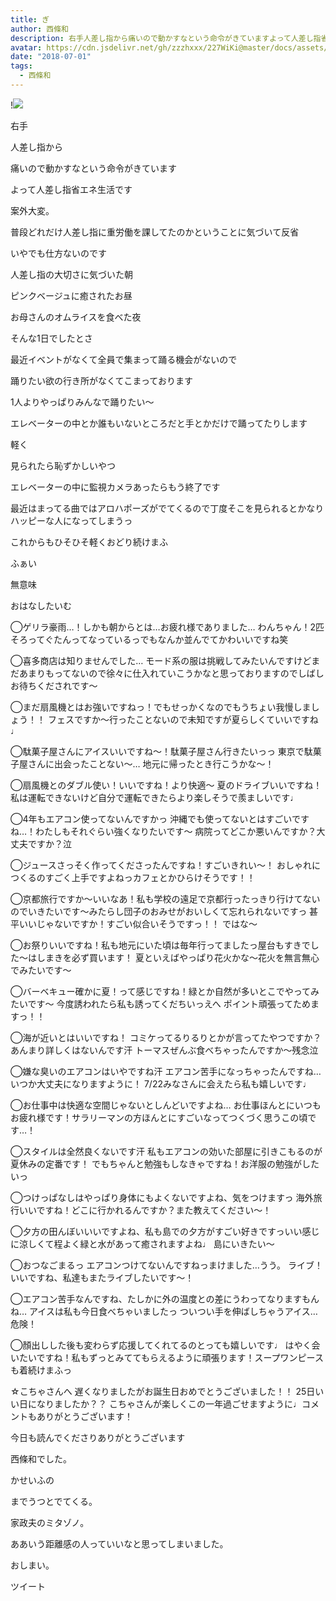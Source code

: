 ```yaml
---
title: ぎ
author: 西條和
description: 右手人差し指から痛いので動かすなという命令がきていますよって人差し指省エネ生活です案外大変...
avatar: https://cdn.jsdelivr.net/gh/zzzhxxx/227WiKi@master/docs/assets/photo/avatar/nagomi.jpg
date: "2018-07-01"
tags:
  - 西條和
---
```


!![](https://cdn.jsdelivr.net/gh/zzzhxxx/227WiKi-image@master/blog-image/nagomi-2018-07-01_1.jpg)














右手












人差し指から



痛いので動かすなという命令がきています










よって人差し指省エネ生活です












案外大変。









普段どれだけ人差し指に重労働を課してたのかということに気づいて反省











いやでも仕方ないのです











人差し指の大切さに気づいた朝












ピンクベージュに癒されたお昼











お母さんのオムライスを食べた夜














そんな1日でしたとさ












最近イベントがなくて全員で集まって踊る機会がないので










踊りたい欲の行き所がなくてこまっております












1人よりやっぱりみんなで踊りたい〜












エレベーターの中とか誰もいないところだと手とかだけで踊ってたりします







軽く







見られたら恥ずかしいやつ


















エレベーターの中に監視カメラあったらもう終了です











最近はまってる曲ではアロハポーズがでてくるので丁度そこを見られるとかなりハッピーな人になってしまうっ












これからもひそひそ軽くおどり続けまふ















ふぁい


















無意味











おはなしたいむ






◯ゲリラ豪雨…！しかも朝からとは…お疲れ様でありました…
わんちゃん！2匹そろってぐたんってなっているっでもなんか並んでてかわいいですね笑







◯喜多商店は知りませんでした…
モード系の服は挑戦してみたいんですけどまだあまりもってないので徐々に仕入れていこうかなと思っておりますのでしばしお待ちくだされです〜







◯まだ扇風機とはお強いですねっ！でもせっかくなのでもうちょい我慢しましょう！！
フェスですか〜行ったことないので未知ですが夏らしくていいですね♩







◯駄菓子屋さんにアイスいいですね〜！駄菓子屋さん行きたいっっ
東京で駄菓子屋さんに出会ったことない〜…
地元に帰ったとき行こうかな〜！







◯扇風機とのダブル使い！いいですね！より快適〜
夏のドライブいいですね！私は運転できないけど自分で運転できたらより楽しそうで羨ましいです♩







◯4年もエアコン使ってないんですかっ
沖縄でも使ってないとはすごいですね…！わたしもそれぐらい強くなりたいです〜
病院ってどこか悪いんですか？大丈夫ですか？泣





◯ジュースさっそく作ってくださったんですね！すごいきれい〜！
おしゃれにつくるのすごく上手ですよねっカフェとかひらけそうです！！








◯京都旅行ですか〜いいなあ！私も学校の遠足で京都行ったっきり行けてないのでいきたいです〜みたらし団子のおみせがおいしくて忘れられないですっ
甚平いいじゃないですか！すごい似合いそうですっ！！
ではな〜








◯お祭りいいですね！私も地元にいた頃は毎年行ってましたっ屋台もすきでした〜はしまきを必ず買います！
夏といえばやっぱり花火かな〜花火を無言無心でみたいです〜







◯バーベキュー確かに夏！って感じですね！緑とか自然が多いとこでやってみたいです〜
今度誘われたら私も誘ってくだちいっえへ
ポイント頑張ってためますっ！！





◯海が近いとはいいですね！
コミケってるりるりとかが言ってたやつですか？あんまり詳しくはないんです汗
トーマスぜんぶ食べちゃったんですか〜残念泣









◯嫌な臭いのエアコンはいやですね汗
エアコン苦手になっちゃったんですね…いつか大丈夫になりますように！
7/22みなさんに会えたら私も嬉しいです♩







◯お仕事中は快適な空間じゃないとしんどいですよね…
お仕事ほんとにいつもお疲れ様です！サラリーマンの方ほんとにすごいなってつくづく思うこの頃です…！








◯スタイルは全然良くないです汗
私もエアコンの効いた部屋に引きこもるのが夏休みの定番です！
でもちゃんと勉強もしなきゃですね！お洋服の勉強がしたいっ







◯つけっぱなしはやっぱり身体にもよくないですよね、気をつけますっ
海外旅行いいですね！どこに行かれるんですか？また教えてください〜！








◯夕方の田んぼいいいですよね、私も島での夕方がすごい好きですっいい感じに涼しくて程よく緑と水があって癒されますよね♩
島にいきたい〜







◯おつなごまるっ
エアコンつけてないんですねっまけました…うう。
ライブ！いいですね、私達もまたライブしたいです〜！







◯エアコン苦手なんですね、たしかに外の温度との差にうわってなりますもんね…
アイスは私も今日食べちゃいましたっ
ついつい手を伸ばしちゃうアイス…危険！







◯顏出しした後も変わらず応援してくれてるのとっても嬉しいです♩
はやく会いたいですね！私もずっとみててもらえるように頑張ります！スープワンピースも着続けまふっ





☆こちゃさんへ
遅くなりましたがお誕生日おめでとうございました！！
25日いい日になりましたか？？
こちゃさんが楽しくこの一年過ごせますように♩コメントもありがとうございます！














今日も読んでくださりありがとうございます












西條和でした。







かせいふの







までうつとでてくる。










家政夫のミタゾノ。








ああいう距離感の人っていいなと思ってしまいました。











おしまい。


ツイート



